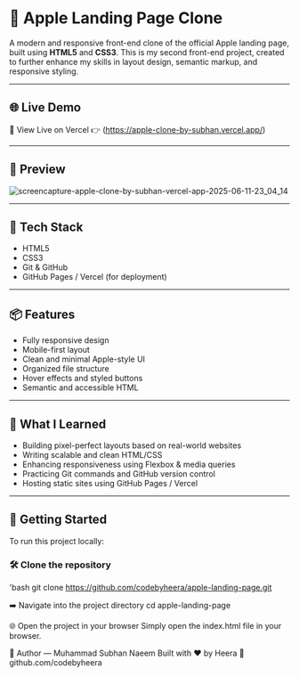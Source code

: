 # 🍏 Apple Landing Page Clone

A modern and responsive front-end clone of the official Apple landing page, built using **HTML5** and **CSS3**. This is my second front-end project, created to further enhance my skills in layout design, semantic markup, and responsive styling.

---

## 🌐 Live Demo

🔗 View Live on Vercel
👉 (https://apple-clone-by-subhan.vercel.app/)

---
## 📸 Preview
![screencapture-apple-clone-by-subhan-vercel-app-2025-06-11-23_04_14](https://github.com/user-attachments/assets/675047dc-6bba-40fa-b024-18f0bb686a6c)

---

## 🚀 Tech Stack

- HTML5  
- CSS3  
- Git & GitHub  
- GitHub Pages / Vercel (for deployment)

---

## 📦 Features

- Fully responsive design  
- Mobile-first layout  
- Clean and minimal Apple-style UI  
- Organized file structure  
- Hover effects and styled buttons  
- Semantic and accessible HTML

---

## 🧠 What I Learned

- Building pixel-perfect layouts based on real-world websites  
- Writing scalable and clean HTML/CSS  
- Enhancing responsiveness using Flexbox & media queries  
- Practicing Git commands and GitHub version control  
- Hosting static sites using GitHub Pages / Vercel

---

## 📁 Getting Started

To run this project locally:

### 🛠 Clone the repository
'bash
git clone https://github.com/codebyheera/apple-landing-page.git

 ➡️ Navigate into the project directory
 cd apple-landing-page

🌐 Open the project in your browser
Simply open the index.html file in your browser.

👤 Author — Muhammad Subhan Naeem
Built with ❤️ by Heera
🔗 github.com/codebyheera


